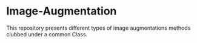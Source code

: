 # Image-Augmentation
This repository presents different types of image augmentations methods clubbed under a common Class.
